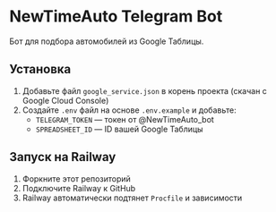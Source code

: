 # NewTimeAuto Telegram Bot

Бот для подбора автомобилей из Google Таблицы.

## Установка

1. Добавьте файл `google_service.json` в корень проекта (скачан с Google Cloud Console)
2. Создайте `.env` файл на основе `.env.example` и добавьте:
   - `TELEGRAM_TOKEN` — токен от @NewTimeAuto_bot
   - `SPREADSHEET_ID` — ID вашей Google Таблицы

## Запуск на Railway

1. Форкните этот репозиторий
2. Подключите Railway к GitHub
3. Railway автоматически подтянет `Procfile` и зависимости